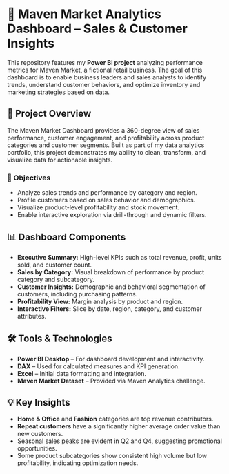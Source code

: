 # 🛒 Maven Market Analytics Dashboard – Sales & Customer Insights

This repository features my **Power BI project** analyzing performance metrics for Maven Market, a fictional retail business. The goal of this dashboard is to enable business leaders and sales analysts to identify trends, understand customer behaviors, and optimize inventory and marketing strategies based on data.

## 📌 Project Overview

The Maven Market Dashboard provides a 360-degree view of sales performance, customer engagement, and profitability across product categories and customer segments. Built as part of my data analytics portfolio, this project demonstrates my ability to clean, transform, and visualize data for actionable insights.

### 🧩 Objectives

- Analyze sales trends and performance by category and region.
- Profile customers based on sales behavior and demographics.
- Visualize product-level profitability and stock movement.
- Enable interactive exploration via drill-through and dynamic filters.

## 📊 Dashboard Components

- **Executive Summary:** High-level KPIs such as total revenue, profit, units sold, and customer count.
- **Sales by Category:** Visual breakdown of performance by product category and subcategory.
- **Customer Insights:** Demographic and behavioral segmentation of customers, including purchasing patterns.
- **Profitability View:** Margin analysis by product and region.
- **Interactive Filters:** Slice by date, region, category, and customer attributes.

## 🛠 Tools & Technologies

- **Power BI Desktop** – For dashboard development and interactivity.
- **DAX** – Used for calculated measures and KPI generation.
- **Excel** – Initial data formatting and integration.
- **Maven Market Dataset** – Provided via Maven Analytics challenge.

## 💡 Key Insights

- **Home & Office** and **Fashion** categories are top revenue contributors.
- **Repeat customers** have a significantly higher average order value than new customers.
- Seasonal sales peaks are evident in Q2 and Q4, suggesting promotional opportunities.
- Some product subcategories show consistent high volume but low profitability, indicating optimization needs.

